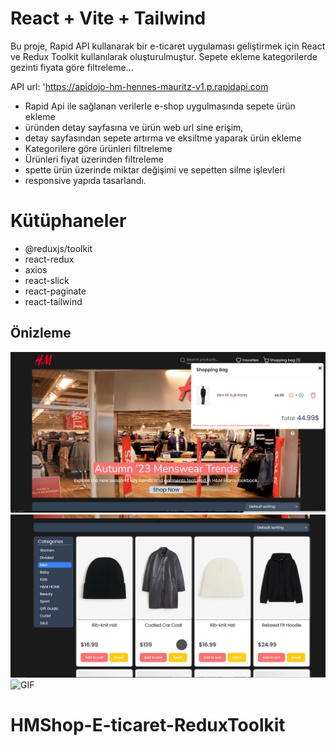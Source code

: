 # React + Vite + Tailwind


Bu proje, Rapid API kullanarak bir e-ticaret uygulaması geliştirmek için React ve Redux Toolkit kullanılarak oluşturulmuştur. Sepete ekleme kategorilerde gezinti fiyata göre filtreleme...

API url: 'https://apidojo-hm-hennes-mauritz-v1.p.rapidapi.com


- Rapid Api ile sağlanan verilerle e-shop uygulmasında sepete ürün ekleme 
- üründen detay sayfasına ve ürün web url sine erişim,
- detay sayfasından sepete artırma ve eksiltme yaparak ürün ekleme
- Kategorilere göre ürünleri filtreleme
- Ürünleri fiyat üzerinden filtreleme
- spette ürün üzerinde miktar değişimi ve sepetten silme işlevleri
- responsive yapıda tasarlandı.


# Kütüphaneler
- @reduxjs/toolkit
- react-redux
- axios
- react-slick
- react-paginate
- react-tailwind


## Önizleme
![Ekran Görüntüsü](screen.png)
![Ekran Görüntüsü](screen2.png)
![GIF](gif.gif)
# HMShop-E-ticaret-ReduxToolkit
